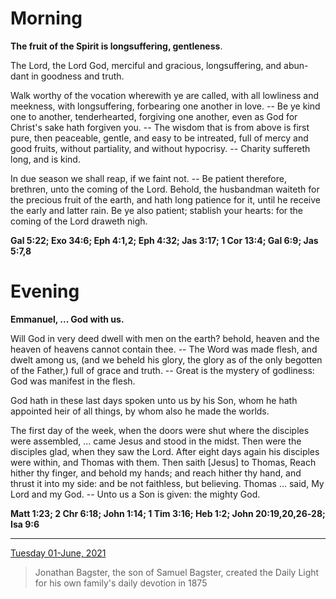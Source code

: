 # Morning

**The fruit of the Spirit is longsuffering, gentleness**.
 
The Lord, the Lord God, merciful and gracious, longsuffering, and abun-dant in goodness and truth.
 
Walk worthy of the vocation wherewith ye are called, with all lowliness and meekness, with longsuffering, forbearing one another in love. -- Be ye kind one to another, tenderhearted, forgiving one another, even as God for Christ's sake hath forgiven you. -- The wisdom that is from above is first pure, then peaceable, gentle, and easy to be intreated, full of mercy and good fruits, without partiality, and without hypocrisy. -- Charity suffereth long, and is kind.
 
In due season we shall reap, if we faint not. -- Be patient therefore, brethren, unto the coming of the Lord. Behold, the husbandman waiteth for the precious fruit of the earth, and hath long patience for it, until he receive the early and latter rain. Be ye also patient; stablish your hearts: for the coming of the Lord draweth nigh.  

**Gal 5:22; Exo 34:6; Eph 4:1,2; Eph 4:32; Jas 3:17; 1 Cor 13:4; Gal 6:9; Jas 5:7,8**

# Evening

**Emmanuel, ... God with us.**
 
Will God in very deed dwell with men on the earth? behold, heaven and the heaven of heavens cannot contain thee. -- The Word was made flesh, and dwelt among us, (and we beheld his glory, the glory as of the only begotten of the Father,) full of grace and truth. -- Great is the mystery of godliness: God was manifest in the flesh.
 
God hath in these last days spoken unto us by his Son, whom he hath appointed heir of all things, by whom also he made the worlds.
 
The first day of the week, when the doors were shut where the disciples were assembled, ... came Jesus and stood in the midst. Then were the disciples glad, when they saw the Lord. After eight days again his disciples were within, and Thomas with them. Then saith [Jesus] to Thomas, Reach hither thy finger, and behold my hands; and reach hither thy hand, and thrust it into my side: and be not faithless, but believing. Thomas ... said, My Lord and my God. -- Unto us a Son is given: the mighty God.  

**Matt 1:23; 2 Chr 6:18; John 1:14; 1 Tim 3:16; Heb 1:2; John 20:19,20,26‑28; Isa 9:6**

---

[Tuesday 01-June, 2021](https://t.me/s/daily_light)

> Jonathan Bagster, the son of Samuel Bagster, created the Daily Light for his own family's daily devotion in 1875

